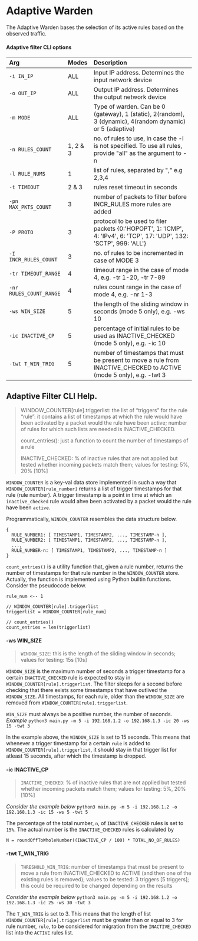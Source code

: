 # Adaptive Warden

The Adaptive Warden bases the selection of its active rules based on the observed traffic.

#### Adaptive filter CLI options

| Arg                     | Modes    | Description                                                                                       |
|:------------------------|:---------|:--------------------------------------------------------------------------------------------------|
| `-i IN_IP`              | ALL      | Input IP address. Determines the input network device                                             |
| `-o OUT_IP`             | ALL      | Output IP address. Determines the output network device                                           |
| `-m MODE`               | ALL      | Type of warden. Can be 0 (gateway), 1 (static), 2(random), 3 (dynamic), 4(random dynamic) or 5 (adaptive) |
| `-n RULES_COUNT`        | 1, 2 & 3 | no. of rules to use, in case the -l is not specified. To use all rules, provide "all" as the argument to -n |
| `-l RULE_NUMS`          | 1        | list of rules, separated by "," e.g 2,3,4 |
| `-t TIMEOUT`            | 2 & 3    | rules reset timeout in seconds |
| `-pn MAX_PKTS_COUNT`    | 3        | number of packets to filter before INCR_RULES more rules are added |
| `-P PROTO`              | 3        | protocol to be used to filer packets {0:'HOPOPT', 1: 'ICMP', 4: 'IPv4', 6: 'TCP', 17: 'UDP', 132: 'SCTP', 999: 'ALL'} |
| `-I INCR_RULES_COUNT`   | 3        | no. of rules to be incremented in case of MODE 3 |
| `-tr TIMEOUT_RANGE`     | 4        | timeout range in the case of mode 4, e.g. -tr 1-20, -tr 7-89 |
| `-nr RULES_COUNT_RANGE` | 4        | rules count range in the case of mode 4, e.g. -nr 1-3 |
| `-ws WIN_SIZE`          | 5        | the length of the sliding window in seconds (mode 5 only), e.g. -ws 10 |
| `-ic INACTIVE_CP`       | 5        | percentage of initial rules to be used as INACTIVE_CHECKED (mode 5 only), e.g. -ic 10 |
| `-twt T_WIN_TRIG`       | 5        | number of timestamps that must be present to move a rule from INACTIVE_CHECKED to ACTIVE (mode 5 only), e.g. -twt 3 |


## Adaptive Filter CLI Help.

> WINDOW_COUNTER[rule].triggerlist: the list of “triggers” for the rule “rule”: 
> it contains a list of timestamps at which the rule would have been activated 
> by a packet would the rule have been active; number of rules for which such lists are needed is INACTIVE_CHECKED.
>
> count_entries(): just a function to count the number of timestamps of a rule
>
> INACTIVE_CHECKED: % of inactive rules that are not applied but tested whether incoming packets match them; values for testing: 5%, 20% [10%]

`WINDOW_COUNTER` is a key-val data store implemented in such a way that `WINDOW_COUNTER[rule_number]` returns a list of trigger timestamps for that rule (rule number). A trigger timestamp is a point in time at which an `inactive_checked` rule would ahve been activated by a packet would the rule have been `active`.

Programmatically, `WINDOW_COUNTER` resembles the data structure below.
```
{
  RULE_NUMBER1: [ TIMESTAMP1, TIMESTAMP2, ..., TIMESTAMP-n ],
  RULE_NUMBER2: [ TIMESTAMP1, TIMESTAMP2, ..., TIMESTAMP-n ],
  ...,
  RULE_NUMBER-n: [ TIMESTAMP1, TIMESTAMP2, ..., TIMESTAMP-n ]
}
```

`count_entries()` is a utility function that, given a rule number, returns the number of timestamps for that rule number in the `WINDOW_COUNTER` store. Actually, the function is implemented using Python builtin functions. Consider the pseudocode below.
```
rule_num <-- 1

// WINDOW_COUNTER[rule].triggerlist
triggerlist = WINDOW_COUNTER[rule_num]

// count_entries()
count_entries = len(triggerlist)
```

#### -ws WIN_SIZE

> `WINDOW_SIZE`: this is the length of the sliding window in seconds; values for testing: 15s [10s]

`WINDOW_SIZE` is the maximum number of seconds a trigger timestamp for a certain `INACTIVE_CHECKED` rule is expected to stay in `WINDOW_COUNTER[rule].triggerlist`. The filter sleeps for a second before checking that there exists some timestamps that have outlived the `WINDOW_SIZE`. All timestamps, for each rule, older than the `WINDOW_SIZE` are removed from `WINDOW_COUNTER[rule].triggerlist`.

`WIN_SIZE` must always be a positive number, the number of seconds.
*Example*
`python3 main.py -m 5 -i 192.168.1.2 -o 192.168.1.3 -ic 20 -ws 15 -twt 3`

In the example above, the `WINDOW_SIZE` is set to 15 seconds. This means that whenever a trigger timestamp for a certain `rule` is added to `WINDOW_COUNTER[rule].triggerlist`, it should stay in that trigger list for atleast 15 seconds, after which the timestamp is dropped.

#### -ic INACTIVE_CP

> `INACTIVE_CHECKED`: % of inactive rules that are not applied but tested whether incoming packets match them;
> values for testing: 5%, 20% [10%]

*Consider the example below*
`python3 main.py -m 5 -i 192.168.1.2 -o 192.168.1.3 -ic 15 -ws 5 -twt 5`

The percentage of the total number, `n`, of `INACTIVE_CHECKED` rules is set to `15%`. The actual number is the `INACTIVE_CHECKED` rules is calculated by

```
N = roundOffToWholeNumber((INACTIVE_CP / 100) * TOTAL_NO_OF_RULES)
```

#### -twt T_WIN_TRIG

> `THRESHOLD_WIN_TRIG`: number of timestamps that must be present to move a rule from INACTIVE_CHECKED to ACTIVE (and then one of 
> the existing rules is removed); values to be tested: 3 triggers [5 triggers]; this could be required to be changed depending on 
> the results

*Consider the example below*
`python3 main.py -m 5 -i 192.168.1.2 -o 192.168.1.3 -ic 25 -ws 30 -twt 3`

The `T_WIN_TRIG` is set to 3. This means that the length of list `WINDOW_COUNTER[rule].triggerlist` must be greater than or equal to 3 for rule number, `rule`, to be considered for migration from the `INACTIVE_CHECKED` list into the `ACTIVE` rules list. 

